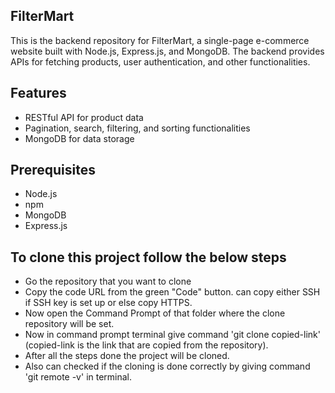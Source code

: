 ## FilterMart

This is the backend repository for FilterMart, a single-page e-commerce website built with Node.js, Express.js, and MongoDB. The backend provides APIs for fetching products, user authentication, and other functionalities.

## Features

- RESTful API for product data
- Pagination, search, filtering, and sorting functionalities
- MongoDB for data storage

## Prerequisites

- Node.js
- npm
- MongoDB
- Express.js

## To clone this project follow the below steps

- Go the repository that you want to clone
- Copy the code URL from the green "Code" button. can copy either SSH if SSH key is set up or else copy HTTPS.
- Now open the Command Prompt of that folder where the clone repository will be set.
- Now in command prompt terminal give command 'git clone copied-link' (copied-link is the link that are copied from the repository).
- After all the steps done the project will be cloned.
- Also can checked if the cloning is done correctly by giving command 'git remote -v' in terminal.
